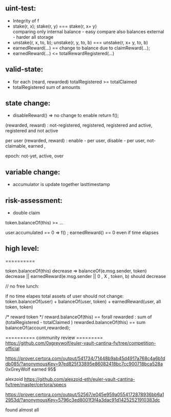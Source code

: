 
## uint-test:
* Integrity of f
* stake(r, x); stake(r, y) === stake(r, x+ y)  
            comparing only internal balance -  easy
            compare also balances external - harder
            all storage 
* unstake(r, x, to, b); unstake(r, y, to, b) === unstake(r, x+ y, to, b)
* earnedReward(...) ==  change to balance due to claimReward(...); 
* earnedReward(...) <= totalRewardRegistered(...)


## valid-state: 
  * for each (reard, rewarded) totalRegistered >= totalClaimed
  * totalRegistered sum of amounts 

## state change:
* disableReward() => no change to enable return
f();


(rewarded, reward) : not-registered, registered, registered and active, registered and not active 

per user (rewarded, reward) : enable - per user, disable - per user, not-claimable, earned ,

epoch: not-yet, active, over

## variable change:
* accumulator is update together lasttimestamp 

## risk-assessment:
* double claim 

token.balanceOf(this) >= ...


user.accumulated == 0 => f() ; earnedReward() == 0 even if time elapses 
## high level:
==========

token.balanceOf(this) decrease =>
 balanceOf(e.msg.sender, token) decrease  ||
 earnedReward(e.msg.sender || 0 , X , token, b) should decrease 


// no free lunch:

if no time elapes total assets of user should not change:
token.balanceOf(user) + balanceOf(user, token) + earnedReward(user, all token, token)

/* reward token */
reward.balanceOf(this) == forall rewarded : sum of (totalRegistered - totalClaimed ) 
rewarded.balanceOf(this) == sum balanceOf(account,rewarded);

========== community review =========
https://github.com/0xgreywolf/euler-vault-cantina-fv/tree/competition-official

https://prover.certora.com/output/541734/71448b9ab45d4917a768c4a6b1ddb085/?anonymousKey=97ed825f33895e86082418bc7cc900718bca528a 
0xGreyWolf earned 95$ 

alexzoid 
https://github.com/alexzoid-eth/euler-vault-cantina-fv/tree/master/certora/specs

https://prover.certora.com/output/52567/e045e959a0554172878936bb6a12953d/?anonymousKey=5796c3ed8001f3f4a3dac91d14252521910383dc


found almost all 
